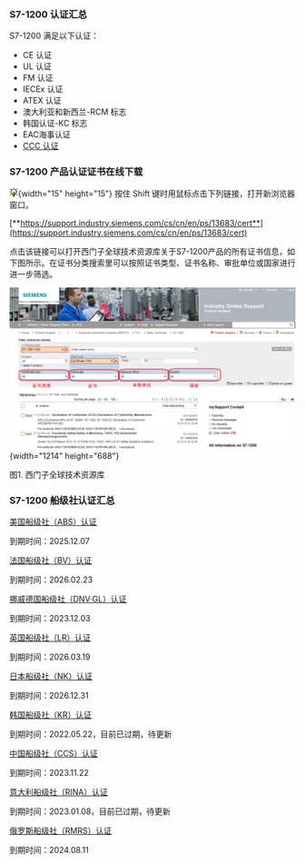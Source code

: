 ### S7-1200 认证汇总

S7-1200 满足以下认证：

-   CE 认证
-   UL 认证
-   FM 认证
-   IECEx 认证
-   ATEX 认证
-   澳大利亚和新西兰-RCM 标志
-   韩国认证-KC 标志
-   EAC海事认证
-   [CCC 认证](S7-1200_ship_cert/CCC.zip)

### S7-1200 产品认证证书在线下载

![](images/3.gif){width="15" height="15"} 按住 Shift
键时用鼠标点击下列链接，打开新浏览器窗口。

[**https://support.industry.siemens.com/cs/cn/en/ps/13683/cert**](https://support.industry.siemens.com/cs/cn/en/ps/13683/cert)

点击该链接可以打开西门子全球技术资源库关于S7-1200产品的所有证书信息，如下图所示。在证书分类搜索里可以按照证书类型、证书名称、审批单位或国家进行进一步筛选。

![](images/04-01.png){width="1214" height="688"}

图1. 西门子全球技术资源库

### S7-1200 船级社认证汇总

[美国船级社（ABS）认证](S7-1200_ship_cert/ABS_Type%20Approval%20Certificate%20S7-1200.zip)

到期时间：2025.12.07

[法国船级社（BV）认证](S7-1200_ship_cert/bv_s7-1200.zip)

到期时间：2026.02.23

[挪威德国船级社（DNV·GL）认证](S7-1200_ship_cert/S7-1200_TAA000000K.zip)

到期时间：2023.12.03

[英国船级社（LR）认证](S7-1200_ship_cert/LR22129828TA_-_TAC.zip)

到期时间：2026.03.19

[日本船级社（NK）认证](S7-1200_ship_cert/classnk_s7-1200.zip)

到期时间：2026.12.31

[韩国船级社（KR）认证](S7-1200_ship_cert/NAJ34624-AC001.zip)

到期时间：2022.05.22，目前已过期，待更新

[中国船级社（CCS）认证](S7-1200_ship_cert/CCS_S7-1200_HB20PTB00004_10.zip)

到期时间：2023.11.22

[意大利船级社（RINA）认证](S7-1200_ship_cert/S7-1200_ELE369217XG.zip)

到期时间：2023.01.08，目前已过期，待更新

[俄罗斯船级社（RMRS）认证](S7-1200_ship_cert/RMRS_S7-1200.zip)

到期时间：2024.08.11
